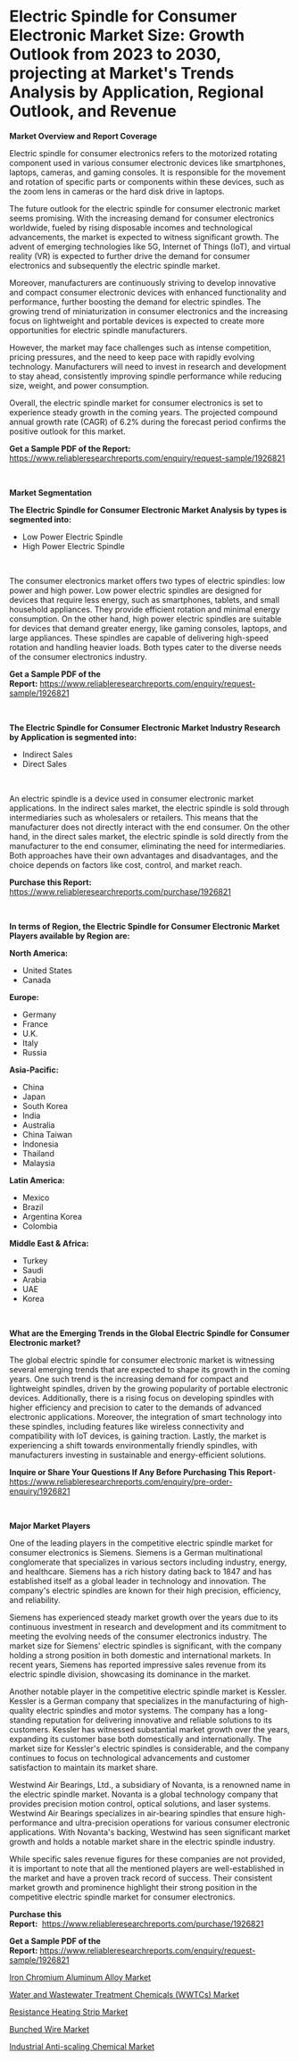 <p><h1>Electric Spindle for Consumer Electronic Market Size: Growth Outlook from 2023 to 2030, projecting at Market's Trends Analysis by Application, Regional Outlook, and Revenue</h1></p><p><strong>Market Overview and Report Coverage</strong></p>
<p><p>Electric spindle for consumer electronics refers to the motorized rotating component used in various consumer electronic devices like smartphones, laptops, cameras, and gaming consoles. It is responsible for the movement and rotation of specific parts or components within these devices, such as the zoom lens in cameras or the hard disk drive in laptops.</p><p>The future outlook for the electric spindle for consumer electronic market seems promising. With the increasing demand for consumer electronics worldwide, fueled by rising disposable incomes and technological advancements, the market is expected to witness significant growth. The advent of emerging technologies like 5G, Internet of Things (IoT), and virtual reality (VR) is expected to further drive the demand for consumer electronics and subsequently the electric spindle market.</p><p>Moreover, manufacturers are continuously striving to develop innovative and compact consumer electronic devices with enhanced functionality and performance, further boosting the demand for electric spindles. The growing trend of miniaturization in consumer electronics and the increasing focus on lightweight and portable devices is expected to create more opportunities for electric spindle manufacturers.</p><p>However, the market may face challenges such as intense competition, pricing pressures, and the need to keep pace with rapidly evolving technology. Manufacturers will need to invest in research and development to stay ahead, consistently improving spindle performance while reducing size, weight, and power consumption.</p><p>Overall, the electric spindle market for consumer electronics is set to experience steady growth in the coming years. The projected compound annual growth rate (CAGR) of 6.2% during the forecast period confirms the positive outlook for this market.</p></p>
<p><strong>Get a Sample PDF of the Report:</strong> <a href="https://www.reliableresearchreports.com/enquiry/request-sample/1926821">https://www.reliableresearchreports.com/enquiry/request-sample/1926821</a></p>
<p>&nbsp;</p>
<p><strong>Market Segmentation</strong></p>
<p><strong>The Electric Spindle for Consumer Electronic Market Analysis by types is segmented into:</strong></p>
<p><ul><li>Low Power Electric Spindle</li><li>High Power Electric Spindle</li></ul></p>
<p>&nbsp;</p>
<p><p>The consumer electronics market offers two types of electric spindles: low power and high power. Low power electric spindles are designed for devices that require less energy, such as smartphones, tablets, and small household appliances. They provide efficient rotation and minimal energy consumption. On the other hand, high power electric spindles are suitable for devices that demand greater energy, like gaming consoles, laptops, and large appliances. These spindles are capable of delivering high-speed rotation and handling heavier loads. Both types cater to the diverse needs of the consumer electronics industry.</p></p>
<p><strong>Get a Sample PDF of the Report:</strong>&nbsp;<a href="https://www.reliableresearchreports.com/enquiry/request-sample/1926821">https://www.reliableresearchreports.com/enquiry/request-sample/1926821</a></p>
<p>&nbsp;</p>
<p><strong>The Electric Spindle for Consumer Electronic Market Industry Research by Application is segmented into:</strong></p>
<p><ul><li>Indirect Sales</li><li>Direct Sales</li></ul></p>
<p>&nbsp;</p>
<p><p>An electric spindle is a device used in consumer electronic market applications. In the indirect sales market, the electric spindle is sold through intermediaries such as wholesalers or retailers. This means that the manufacturer does not directly interact with the end consumer. On the other hand, in the direct sales market, the electric spindle is sold directly from the manufacturer to the end consumer, eliminating the need for intermediaries. Both approaches have their own advantages and disadvantages, and the choice depends on factors like cost, control, and market reach.</p></p>
<p><strong>Purchase this Report:</strong>&nbsp; <a href="https://www.reliableresearchreports.com/purchase/1926821">https://www.reliableresearchreports.com/purchase/1926821</a></p>
<p>&nbsp;</p>
<p><strong>In terms of Region, the Electric Spindle for Consumer Electronic Market Players available by Region are:</strong></p>
<p>
    <p> <strong> North America: </strong>
        <ul>
            <li>United States</li>
            <li>Canada</li>
        </ul>
        </p> 
    <p> <strong> Europe: </strong>
        <ul>
            <li>Germany</li>
            <li>France</li>
            <li>U.K.</li>
            <li>Italy</li>
            <li>Russia</li>
        </ul>
        </p> 
    <p> <strong> Asia-Pacific: </strong>
        <ul>
            <li>China</li>
            <li>Japan</li>
            <li>South Korea</li>
            <li>India</li>
            <li>Australia</li>
            <li>China Taiwan</li>
            <li>Indonesia</li>
            <li>Thailand</li>
            <li>Malaysia</li>
        </ul>
        </p> 
    <p> <strong> Latin America: </strong>
        <ul>
            <li>Mexico</li>
            <li>Brazil</li>
            <li>Argentina Korea</li>
            <li>Colombia</li>
        </ul>
        </p> 
    <p> <strong> Middle East & Africa: </strong>
        <ul>
            <li>Turkey</li>
            <li>Saudi</li>
            <li>Arabia</li>
            <li>UAE</li>
            <li>Korea</li>
        </ul>
    </p>
    </p>
<p>&nbsp;</p>
<p><strong>What are the Emerging Trends in the Global Electric Spindle for Consumer Electronic market?</strong></p>
<p><p>The global electric spindle for consumer electronic market is witnessing several emerging trends that are expected to shape its growth in the coming years. One such trend is the increasing demand for compact and lightweight spindles, driven by the growing popularity of portable electronic devices. Additionally, there is a rising focus on developing spindles with higher efficiency and precision to cater to the demands of advanced electronic applications. Moreover, the integration of smart technology into these spindles, including features like wireless connectivity and compatibility with IoT devices, is gaining traction. Lastly, the market is experiencing a shift towards environmentally friendly spindles, with manufacturers investing in sustainable and energy-efficient solutions.</p></p>
<p><strong>Inquire or Share Your Questions If Any Before Purchasing This Report</strong>- <a href="https://www.reliableresearchreports.com/enquiry/pre-order-enquiry/1926821">https://www.reliableresearchreports.com/enquiry/pre-order-enquiry/1926821</a></p>
<p>&nbsp;</p>
<p><strong>Major Market Players</strong></p>
<p><p>One of the leading players in the competitive electric spindle market for consumer electronics is Siemens. Siemens is a German multinational conglomerate that specializes in various sectors including industry, energy, and healthcare. Siemens has a rich history dating back to 1847 and has established itself as a global leader in technology and innovation. The company's electric spindles are known for their high precision, efficiency, and reliability. </p><p>Siemens has experienced steady market growth over the years due to its continuous investment in research and development and its commitment to meeting the evolving needs of the consumer electronics industry. The market size for Siemens' electric spindles is significant, with the company holding a strong position in both domestic and international markets. In recent years, Siemens has reported impressive sales revenue from its electric spindle division, showcasing its dominance in the market.</p><p>Another notable player in the competitive electric spindle market is Kessler. Kessler is a German company that specializes in the manufacturing of high-quality electric spindles and motor systems. The company has a long-standing reputation for delivering innovative and reliable solutions to its customers. Kessler has witnessed substantial market growth over the years, expanding its customer base both domestically and internationally. The market size for Kessler's electric spindles is considerable, and the company continues to focus on technological advancements and customer satisfaction to maintain its market share.</p><p>Westwind Air Bearings, Ltd., a subsidiary of Novanta, is a renowned name in the electric spindle market. Novanta is a global technology company that provides precision motion control, optical solutions, and laser systems. Westwind Air Bearings specializes in air-bearing spindles that ensure high-performance and ultra-precision operations for various consumer electronic applications. With Novanta's backing, Westwind has seen significant market growth and holds a notable market share in the electric spindle industry.</p><p>While specific sales revenue figures for these companies are not provided, it is important to note that all the mentioned players are well-established in the market and have a proven track record of success. Their consistent market growth and prominence highlight their strong position in the competitive electric spindle market for consumer electronics.</p></p>
<p><strong>Purchase this Report:</strong>&nbsp;&nbsp;<a href="https://www.reliableresearchreports.com/purchase/1926821">https://www.reliableresearchreports.com/purchase/1926821</a></p>
<p></p>
<p><strong>Get a Sample PDF of the Report:</strong>&nbsp;<a href="https://www.reliableresearchreports.com/enquiry/request-sample/1926821">https://www.reliableresearchreports.com/enquiry/request-sample/1926821</a></p>
<p><p><a href="https://medium.com/@unamorgan6655/decoding-iron-chromium-aluminum-alloy-market-metrics-market-share-trends-and-growth-patterns-81a53484b7d6">Iron Chromium Aluminum Alloy Market</a></p><p><a href="https://github.com/lilstefpacute/Market-Research-Report-List-1/blob/main/water-and-wastewater-treatment-chemicals-wwtcs-market.md">Water and Wastewater Treatment Chemicals (WWTCs) Market</a></p><p><a href="https://medium.com/@tracylarson12/resistance-heating-strip-market-insights-into-market-cagr-market-trends-and-growth-strategies-9ee081c10ee8">Resistance Heating Strip Market</a></p><p><a href="https://medium.com/@tommiefadel2023/bunched-wire-market-size-cagr-trends-2024-2030-6ab58fec7131">Bunched Wire Market</a></p><p><a href="https://github.com/rexevange/Market-Research-Report-List-1/blob/main/industrial-anti-scaling-chemical-market.md">Industrial Anti-scaling Chemical Market</a></p></p>